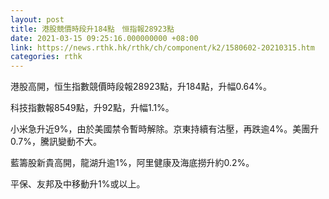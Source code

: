 ```yaml
---
layout: post
title: 港股競價時段升184點　恒指報28923點
date: 2021-03-15 09:25:16.000000000 +08:00
link: https://news.rthk.hk/rthk/ch/component/k2/1580602-20210315.htm
categories: rthk
---
```


港股高開，恒生指數競價時段報28923點，升184點，升幅0.64%。

科技指數報8549點，升92點，升幅1.1%。

小米急升近9%，由於美國禁令暫時解除。京東持續有沽壓，再跌逾4%。美團升0.7%，騰訊變動不大。

藍籌股新貴高開，龍湖升逾1%，阿里健康及海底撈升約0.2%。

平保、友邦及中移動升1%或以上。
